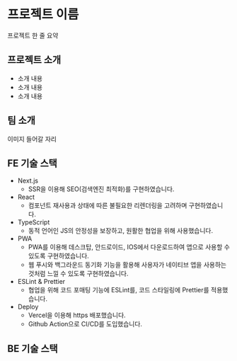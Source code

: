 # 프로젝트 이름

프로젝트 한 줄 요약

## 프로젝트 소개
- 소개 내용
- 소개 내용
- 소개 내용

## 팀 소개
이미지 들어갈 자리

## FE 기술 스택
  - Next.js
    - SSR을 이용해 SEO(검색엔진 최적화)를 구현하였습니다.
  - React
    - 컴포넌트 재사용과 상태에 따른 불필요한 리렌더링을 고려하며 구현하였습니다.
  - TypeScript
    - 동적 언어인 JS의 안정성을 보장하고, 원활한 협업을 위해 사용했습니다.
  - PWA
    - PWA를 이용해 데스크탑, 안드로이드, IOS에서 다운로드하여 앱으로 사용할 수 있도록 구현하였습니다.
    - 웹 푸시와 백그라운드 동기화 기능을 활용해 사용자가 네이티브 앱을 사용하는 것처럼 느낄 수 있도록 구현하였습니다.
  - ESLint & Prettier
    - 협업을 위해 코드 포매팅 기능에 ESLint를, 코드 스타일링에 Prettier를 적용했습니다.
  - Deploy
    - Vercel을 이용해 https 배포했습니다.
    - Github Action으로 CI/CD를 도입했습니다.

## BE 기술 스택
